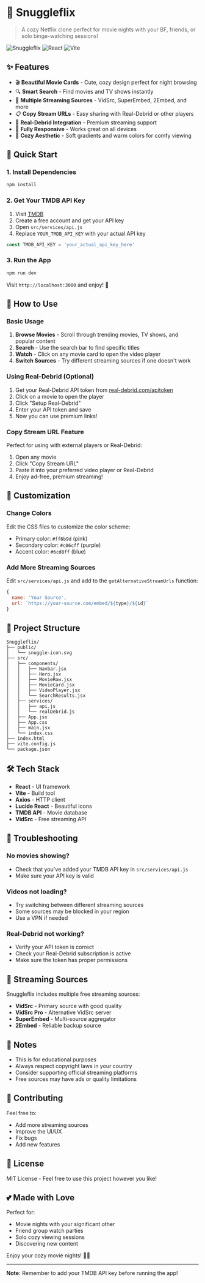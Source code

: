 # 💖 Snuggleflix

> A cozy Netflix clone perfect for movie nights with your BF, friends, or solo binge-watching sessions!

![Snuggleflix](https://img.shields.io/badge/Made%20with-Love-ff6b9d?style=for-the-badge)
![React](https://img.shields.io/badge/React-61DAFB?style=for-the-badge&logo=react&logoColor=black)
![Vite](https://img.shields.io/badge/Vite-646CFF?style=for-the-badge&logo=vite&logoColor=white)

## ✨ Features

- 🎬 **Beautiful Movie Cards** - Cute, cozy design perfect for night browsing
- 🔍 **Smart Search** - Find movies and TV shows instantly
- 🎥 **Multiple Streaming Sources** - VidSrc, SuperEmbed, 2Embed, and more
- 📋 **Copy Stream URLs** - Easy sharing with Real-Debrid or other players
- 🌟 **Real-Debrid Integration** - Premium streaming support
- 📱 **Fully Responsive** - Works great on all devices
- 🎨 **Cozy Aesthetic** - Soft gradients and warm colors for comfy viewing

## 🚀 Quick Start

### 1. Install Dependencies

```bash
npm install
```

### 2. Get Your TMDB API Key

1. Visit [TMDB](https://www.themoviedb.org/settings/api)
2. Create a free account and get your API key
3. Open `src/services/api.js`
4. Replace `YOUR_TMDB_API_KEY` with your actual API key

```javascript
const TMDB_API_KEY = 'your_actual_api_key_here'
```

### 3. Run the App

```bash
npm run dev
```

Visit `http://localhost:3000` and enjoy! 🎉

## 🎯 How to Use

### Basic Usage

1. **Browse Movies** - Scroll through trending movies, TV shows, and popular content
2. **Search** - Use the search bar to find specific titles
3. **Watch** - Click on any movie card to open the video player
4. **Switch Sources** - Try different streaming sources if one doesn't work

### Using Real-Debrid (Optional)

1. Get your Real-Debrid API token from [real-debrid.com/apitoken](https://real-debrid.com/apitoken)
2. Click on a movie to open the player
3. Click "Setup Real-Debrid"
4. Enter your API token and save
5. Now you can use premium links!

### Copy Stream URL Feature

Perfect for using with external players or Real-Debrid:

1. Open any movie
2. Click "Copy Stream URL"
3. Paste it into your preferred video player or Real-Debrid
4. Enjoy ad-free, premium streaming!

## 🎨 Customization

### Change Colors

Edit the CSS files to customize the color scheme:

- Primary color: `#ff6b9d` (pink)
- Secondary color: `#c06cff` (purple)
- Accent color: `#6cd8ff` (blue)

### Add More Streaming Sources

Edit `src/services/api.js` and add to the `getAlternativeStreamUrls` function:

```javascript
{
  name: 'Your Source',
  url: `https://your-source.com/embed/${type}/${id}`
}
```

## 📁 Project Structure

```
Snuggleflix/
├── public/
│   └── snuggle-icon.svg
├── src/
│   ├── components/
│   │   ├── Navbar.jsx
│   │   ├── Hero.jsx
│   │   ├── MovieRow.jsx
│   │   ├── MovieCard.jsx
│   │   ├── VideoPlayer.jsx
│   │   └── SearchResults.jsx
│   ├── services/
│   │   ├── api.js
│   │   └── realDebrid.js
│   ├── App.jsx
│   ├── App.css
│   ├── main.jsx
│   └── index.css
├── index.html
├── vite.config.js
└── package.json
```

## 🛠️ Tech Stack

- **React** - UI framework
- **Vite** - Build tool
- **Axios** - HTTP client
- **Lucide React** - Beautiful icons
- **TMDB API** - Movie database
- **VidSrc** - Free streaming API

## 🔧 Troubleshooting

### No movies showing?

- Check that you've added your TMDB API key in `src/services/api.js`
- Make sure your API key is valid

### Videos not loading?

- Try switching between different streaming sources
- Some sources may be blocked in your region
- Use a VPN if needed

### Real-Debrid not working?

- Verify your API token is correct
- Check your Real-Debrid subscription is active
- Make sure the token has proper permissions

## 🌟 Streaming Sources

Snuggleflix includes multiple free streaming sources:

- **VidSrc** - Primary source with good quality
- **VidSrc Pro** - Alternative VidSrc server
- **SuperEmbed** - Multi-source aggregator
- **2Embed** - Reliable backup source

## 📝 Notes

- This is for educational purposes
- Always respect copyright laws in your country
- Consider supporting official streaming platforms
- Free sources may have ads or quality limitations

## 🤝 Contributing

Feel free to:

- Add more streaming sources
- Improve the UI/UX
- Fix bugs
- Add new features

## 📄 License

MIT License - Feel free to use this project however you like!

## 💕 Made with Love

Perfect for:
- Movie nights with your significant other
- Friend group watch parties
- Solo cozy viewing sessions
- Discovering new content

Enjoy your cozy movie nights! 🍿✨

---

**Note:** Remember to add your TMDB API key before running the app!
